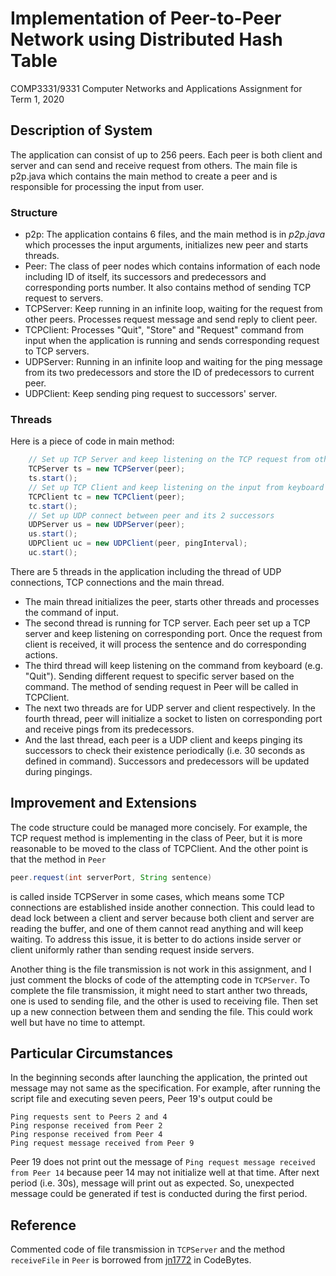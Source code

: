 # Implementation of Peer-to-Peer Network using Distributed Hash Table
COMP3331/9331 Computer Networks and Applications Assignment for Term 1, 2020
## Description of System
The application can consist of up to 256 peers. Each peer is both client and server and can send and receive request from others. The main file is p2p.java which contains the main method to create a peer and is responsible for processing the input from user. 
### Structure
- p2p: The application contains 6 files, and the main method is in _p2p.java_ which processes the input arguments, initializes new peer and starts threads.
- Peer: The class of peer nodes which contains information of each node including ID of itself, its successors and predecessors and corresponding ports number. It also contains method of sending TCP request to servers.
- TCPServer: Keep running in an infinite loop, waiting for the request from other peers. Processes request message and send reply to client peer.
- TCPClient: Processes "Quit", "Store" and "Request" command from input when the application is running and sends corresponding request to TCP servers.
- UDPServer: Running in an infinite loop and waiting for the ping message from its two predecessors and store the ID of predecessors to current peer.
- UDPClient: Keep sending ping request to successors' server.
### Threads
Here is a piece of code in main method:
```java
    // Set up TCP Server and keep listening on the TCP request from other peers
    TCPServer ts = new TCPServer(peer);
    ts.start();
    // Set up TCP Client and keep listening on the input from keyboard
    TCPClient tc = new TCPClient(peer);
    tc.start();
    // Set up UDP connect between peer and its 2 successors
    UDPServer us = new UDPServer(peer);
    us.start();
    UDPClient uc = new UDPClient(peer, pingInterval);
    uc.start();
```
There are 5 threads in the application including the thread of UDP connections, TCP connections and the main thread. 
- The main thread initializes the peer, starts other threads and processes the command of input.
- The second thread is running for TCP server. Each peer set up a TCP server and keep listening on corresponding port. Once the request from client is received, it will process the sentence and do corresponding actions.  
- The third thread will keep listening on the command from keyboard (e.g. "Quit"). Sending different request to specific server based on the command. The method of sending request in Peer will be called in TCPClient.
- The next two threads are for UDP server and client respectively. In the fourth thread, peer will initialize a socket to listen on corresponding port and receive pings from its predecessors.
- And the last thread, each peer is a UDP client and keeps pinging its successors to check their existence periodically (i.e. 30 seconds as defined in command). Successors and predecessors will be updated during pingings.

## Improvement and Extensions
The code structure could be managed more concisely. For example, the TCP request method is implementing in the class of Peer, but it is more reasonable to be moved to the class of TCPClient.
And the other point is that the method in ```Peer```
```java 
peer.request(int serverPort, String sentence)
```
is called inside TCPServer in some cases, which means some TCP connections are established inside another connection. This could lead to dead lock between a client and server because both client and server are reading the buffer, and one of them cannot read anything and will keep waiting. To address this issue, it is better to do actions inside server or client uniformly rather than sending request inside servers. 

Another thing is the file transmission is not work in this assignment, and I just comment the blocks of code of the attempting code in ```TCPServer```. To complete the file transmission, it might need to start anther two threads, one is used to sending file, and the other is used to receiving file. Then set up a new connection between them and sending the file. This could work well but have no time to attempt. 
## Particular Circumstances
In the beginning seconds after launching the application, the printed out message may not same as the specification. For example, after running the script file and executing seven peers, Peer 19's output could be
```
Ping requests sent to Peers 2 and 4
Ping response received from Peer 2
Ping response received from Peer 4
Ping request message received from Peer 9
```
Peer 19 does not print out the message of 
```Ping request message received from Peer 14``` because peer 14 may not initialize well at that time. After next period (i.e. 30s), message will print out as expected. So, unexpected message could be generated if test is conducted during the first period. 

## Reference
Commented code of file transmission in ```TCPServer``` and the method ```receiveFile``` in ```Peer``` is borrowed from [jn1772](http://www.codebytes.in/2014/11/file-transfer-using-tcp-java.html) in CodeBytes.